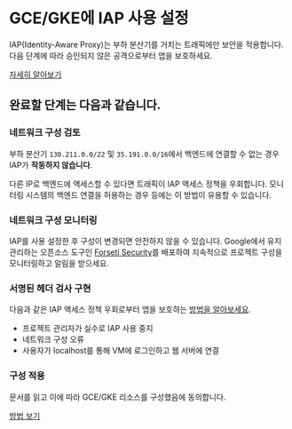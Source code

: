 # GCE/GKE에 IAP 사용 설정

IAP(Identity-Aware Proxy)는 부하 분산기를 거치는 트래픽에만 보안을 적용합니다. 다음 단계에 따라 승인되지 않은 공격으로부터 앱을 보호하세요.

[자세히 알아보기](https://cloud.google.com/iap/docs/)

## 완료할 단계는 다음과 같습니다.

### 네트워크 구성 검토

부하 분산기 `130.211.0.0/22` 및 `35.191.0.0/16`에서 백엔드에 연결할 수 없는 경우 IAP가 **작동하지 않습니다**.

다른 IP로 백엔드에 액세스할 수 있다면 트래픽이 IAP 액세스 정책을 우회합니다. 모니터링 시스템의 백엔드 연결을 허용하는 경우 등에는 이 방법이 유용할 수 있습니다.

### 네트워크 구성 모니터링

IAP를 사용 설정한 후 구성이 변경되면 안전하지 않을 수 있습니다.
Google에서 유지 관리하는 오픈소스 도구인 [Forseti Security][forseti-security]를 배포하여 지속적으로 프로젝트 구성을 모니터링하고 알림을 받으세요.

### 서명된 헤더 검사 구현

다음과 같은 IAP 액세스 정책 우회로부터 앱을 보호하는 [방법을 알아보세요](https://cloud.google.com/iap/docs/signed-headers-howto).

  *  프로젝트 관리자가 실수로 IAP 사용 중지
  *  네트워크 구성 오류
  *  사용자가 localhost를 통해 VM에 로그인하고 웹 서버에 연결

### 구성 적용

문서를 읽고 이에 따라 GCE/GKE 리소스를 구성했음에 동의합니다.

[방법 보기][spotlight-config-reviewed]

[forseti-security]: https://opensource.google.com/projects/forseti-security
[spotlight-config-reviewed]: walkthrough://spotlight-pointer?spotlightId=iap-network-config-reviewed
